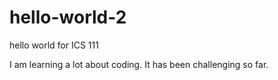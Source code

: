 # hello-world-2
hello world for ICS 111

I am learning a lot about coding.
It has been challenging so far.

